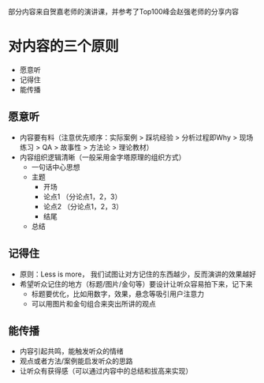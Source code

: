 部分内容来自贺嘉老师的演讲课，并参考了Top100峰会赵强老师的分享内容

# 对内容的三个原则
* 愿意听
* 记得住
* 能传播


## 愿意听
* 内容要有料（注意优先顺序：实际案例 > 踩坑经验 > 分析过程即Why > 现场练习 > QA > 故事性 > 方法论 > 理论教材）
* 内容组织逻辑清晰（一般采用金字塔原理的组织方式）
   * 一句话中心思想
   * 主题
      * 开场
      * 论点1 （分论点1，2，3）
      * 论点2 （分论点1，2，3）
      * 结尾
   * 总结

## 记得住
* 原则：Less is more， 我们试图让对方记住的东西越少，反而演讲的效果越好
* 希望听众记住的地方（标题/图片/金句等）要设计让听众容易拍下来，记下来
   * 标题要优化，比如用数字，效果，悬念等吸引用户注意力
   * 可以用图片和金句组合来突出所讲的观点


## 能传播
* 内容引起共鸣，能触发听众的情绪
* 观点或者方法/案例能启发听众的思路
* 让听众有获得感（可以通过内容中的总结和拔高来实现）
